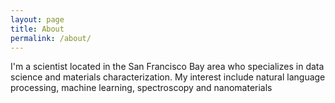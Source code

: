 ```yaml
---
layout: page
title: About
permalink: /about/
---
```


I'm a scientist located in the San Francisco Bay area who specializes in data science and materials characterization.  My interest include natural language processing, machine learning, spectroscopy and nanomaterials 

